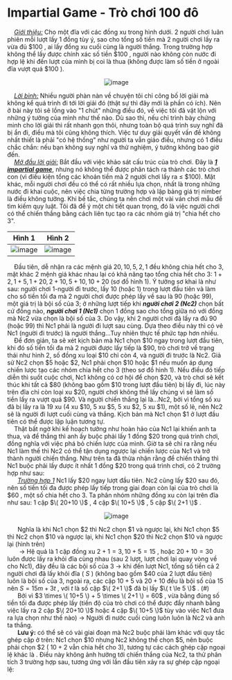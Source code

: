 # Impartial Game - Trò chơi 100 đô
&nbsp;&nbsp;&nbsp;&nbsp;*<ins>Giới thiệu:</ins>* Cho một đĩa với các đồng xu trong hình dưới. 2 người chơi luân phiên mỗi lượt lấy 1 đồng tùy ý, sao cho tổng số tiền mà 2 người chơi lấy ra vừa đủ \$100 , ai lấy đồng xu cuối cùng là người thắng. Trong trường hợp không thể lấy được chính xác số tiền \$100 , người nào không còn nước đi hợp lệ khi đến lượt của mình bị coi là thua (không được làm số tiền ở ngoài đĩa vượt quá \$100 ). <br>
<div align="center">

![image](https://github.com/MustardLawyer1995/LTTC-LTTCKH/assets/156400720/0eab223f-e60e-41ea-9d0a-f5ca1ab4411a)
</div>

&nbsp;&nbsp;&nbsp;&nbsp;*<ins>Lời bình:</ins>* Nhiều người phàn nàn về chuyện tôi chỉ công bố lời giải mà không kể quá trình đi tới lời giải đó (thật sự thì đây mới là phần có ích). Nên ở bài này tôi sẽ lồng vào "1 chút" những điều đó, về việc tôi đã vật lộn với những ý tưởng của mình như thế nào. Dù sao thì, nếu chỉ trình bày chứng minh cho lời giải thì rất nhanh gọn thôi, nhưng toàn bộ quá trình suy nghĩ đã bị ẩn đi, điều mà tôi cũng không thích. Việc tư duy giải quyết vấn đề không nhất thiết là phải "có hệ thống" như người ta vẫn giáo điều, nhưng có 1 điều chắc chắn: nếu bạn không suy nghĩ và thử nghiệm, ý tưởng không bao giờ đến. <br>
&nbsp;&nbsp;&nbsp;&nbsp;*<ins>Mở đầu lời giải:</ins>* Bắt đầu với việc khảo sát cấu trúc của trò chơi. Đây là ***<ins>1 impartial game</ins>***, nhưng nó không thể được phân tách ra thành các trò chơi con (vì điều kiện tổng các khoản tiền mà 2 người chơi lấy ra $\le$ \$100). Mặt khác, mỗi người chơi đều có thể có rất nhiều lựa chọn, nhất là trong những nước đi khai cuộc, nên việc chia từng trường hợp và lập bảng giá trị nimber là điều không tưởng. Khi bế tắc, chúng ta nên chơi một vài ván chơi mẫu để tìm kiếm quy luật. Tôi đã để ý một chi tiết quan trọng, đó là việc người chơi có thể chiến thắng bằng cách liên tục tạo ra các nhóm giá trị "chia hết cho 3".
<div align="center">

Hình 1            | Hình 2
:-------------------------:|:-------------------------:
![image](https://github.com/MustardLawyer1995/LTTC-LTTCKH/assets/156400720/a79fdb4a-c993-4532-b0e2-e67f2a2088cf) | ![image](https://github.com/MustardLawyer1995/LTTC-LTTCKH/assets/156400720/8a13a6cb-255c-463e-92d3-850cc81dc89d)
</div>

&nbsp;&nbsp;&nbsp;&nbsp;Đầu tiên, dễ nhận ra các mệnh giá $20,10,5,2,1$ đều không chia hết cho 3, mặt khác 2 mệnh giá khác nhau lại có khả năng tạo tổng chia hết cho 3: $1 + 2,1+ 5,1 + 20,2 + 10,5 + 10,10 + 20$ (sơ đồ hình 1). Ý tưởng sơ khai là như sau: người chơi 1-người đi trước, lấy 10 (hoặc 1) trong lượt đầu tiên và làm cho số tiền tối đa mà 2 người chơi được phép lấy về sau là 90 (hoặc 99), một giá trị là bội số của 3; ở những lượt tiếp khi ***người chơi 2 (Nc2)*** chọn bất cứ đồng nào, ***người chơi 1 (Nc1)*** chọn 1 đồng sao cho tổng giữa nó với đồng mà Nc2 vừa chọn là bội số của 3. Do vậy, khi 2 người chơi đã lấy ra đủ 90 (hoặc 99) thì Nc1 phải là người đi lượt sau cùng. Dựa theo điều này thì có vẻ Nc1 (người đi trước) là người thắng...Tuy nhiên thực tế phức tạp hơn nhiều. <br>
&nbsp;&nbsp;&nbsp;&nbsp;Để đơn giản, ta sẽ xét kịch bản mà Nc1 chọn \$10 ngay trong lượt đầu tiên, khi đó số tiền tối đa mà 2 người được lấy tiếp là \$90, trò chơi trở về trạng thái như hình 2, số đồng xu loại \$10 chỉ còn 4, và người đi trước là Nc2. Giả sử Nc2 chọn \$5 hoặc \$2, Nc1 phải chọn \$10 hoặc \$1 nếu muốn áp dụng chiến lược tạo các nhóm chia hết cho 3 (theo sơ đồ hình 1). Nếu điều đó tiếp diễn thì suốt cuộc chơi, Nc1 không có cơ hội để chọn \$20, và trò chơi sẽ kết thúc khi tất cả \$80 (không bao gồm \$10 trong lượt đầu tiên) bị lấy đi, lúc này trên đĩa chỉ còn loại xu \$20, người chơi không thể lấy chúng vì sẽ làm số tiền lấy ra vượt quá \$90. Và người chiến thắng lại là...Nc2, bởi vì tổng số xu đã bị lấy ra là 19 xu (4 xu \$10, 5 xu \$5, 5 xu \$2, 5 xu \$1), một số lẻ, nên Nc2 sẽ là người đi lượt cuối cùng và thắng. Kịch bản mà Nc1 chọn \$1 ở lượt đầu tiên có thể được lập luận tương tự. <br>
&nbsp;&nbsp;&nbsp;&nbsp;Thật bất ngờ khi kế hoạch tưởng như hoàn hảo của Nc1 lại khiến anh ta thua, và để thắng thì anh ấy buộc phải lấy 1 đồng \$20 trong quá trình chơi, đồng nghĩa với việc phá bỏ chiến lược của mình. Giờ ta sẽ chỉ ra rằng nếu Nc1 làm thế thì Nc2 có thể tận dụng ngược lại chiến lược của Nc1 và trở thành người chiến thắng. Như trên ta đã thừa nhận rằng để chiến thắng thì Nc1 buộc phải lấy được ít nhất 1 đồng \$20 trong quá trình chơi, có 2 trường hợp như sau: <br>
&nbsp;&nbsp;&nbsp;&nbsp;&nbsp;&nbsp;*<ins>Trường hợp 1</ins>* Nc1 lấy \$20 ngay lượt đầu tiên. Nc2 cũng lấy \$20 sau đó, nên số tiền tối đa được phép lấy tiếp trong giai đoạn còn lại của trò chơi là \$60 , một số chia hết cho 3. Ta phân nhóm những đồng xu còn lại trên đĩa như sau: 1 cặp $\( 20+10 \)$ , 4 cặp $\( 10+5 \)$ , 5 cặp $\( 2+1 \)$ . <br>
<div align="center">

![image](https://github.com/MustardLawyer1995/LTTC-LTTCKH/assets/156400720/a98a5832-d723-4e44-802f-2a76b3e0579f)
</div>

&nbsp;&nbsp;&nbsp;&nbsp;&nbsp;&nbsp;Nghĩa là khi Nc1 chọn \$2 thì Nc2 chọn \$1 và ngược lại, khi Nc1 chọn \$5 thì Nc2 chọn \$10 và ngược lại, khi Nc1 chọn \$20 thì Nc2 chọn \$10 và ngược lại (hình trên) <br>
&nbsp;&nbsp;&nbsp;&nbsp;&nbsp;&nbsp; $\rightarrow$ Hệ quả là 1 cặp đồng xu $2+1=3,10+5=15$ , hoặc $20+10=30$ luôn được lấy ra khỏi đĩa cùng nhau (sau 2 lượt, lượt chơi lại quay vòng về cho Nc1), đây đều là các bội số của 3 $\to$ khi đến lượt Nc1, tổng số tiền cả 2 người chơi đã lấy khỏi đĩa ( $S$ ) (không bao gồm \$40 của 2 lượt đầu tiên) luôn là bội số của 3, ngoài ra, các cặp $10+5$ và $20+10$ đều là bội số của 15 nên $S=15m+3t$ , với $t$ là số cặp $\( 2+1 \)$ đã bị lấy $\( t \le 5 \)$ . (#) <br>
&nbsp;&nbsp;&nbsp;&nbsp;&nbsp;&nbsp;Bởi vì $3 \times \( 10+5 \) + 5 \times \( 2+1 \) = 60$ , vừa bằng đúng số tiền tối đa được phép lấy (tiến độ của trò chơi có thể được đẩy nhanh bằng việc lấy ra 2 cặp $\( 20+10 \)$ hoặc 4 cặp $\( 10+5 \)$ tùy vào việc Nc1 đưa ra lựa chọn như thế nào) $\to$ Người đi nước cuối cùng luôn luôn là Nc2 và anh ta thắng. <br>
&nbsp;&nbsp;&nbsp;&nbsp;&nbsp;&nbsp;**Lưu ý:** có thể sẽ có vài giai đoạn mà Nc2 buộc phải làm khác với quy tắc ghép cặp ở trên: Nc1 chọn \$10 nhưng Nc2 không thể chọn \$5, nên buộc phải chọn \$2 ( $10+2$ vẫn chia hết cho 3), tương tự các cách ghép cặp ngoại lệ khác là  . Điều này không ảnh hưởng tới chiến thắng của Nc2, ta thử phân tích 3 trường hợp sau, tương ứng với lần đầu tiên xảy ra sự ghép cặp ngoại lệ: <br>





